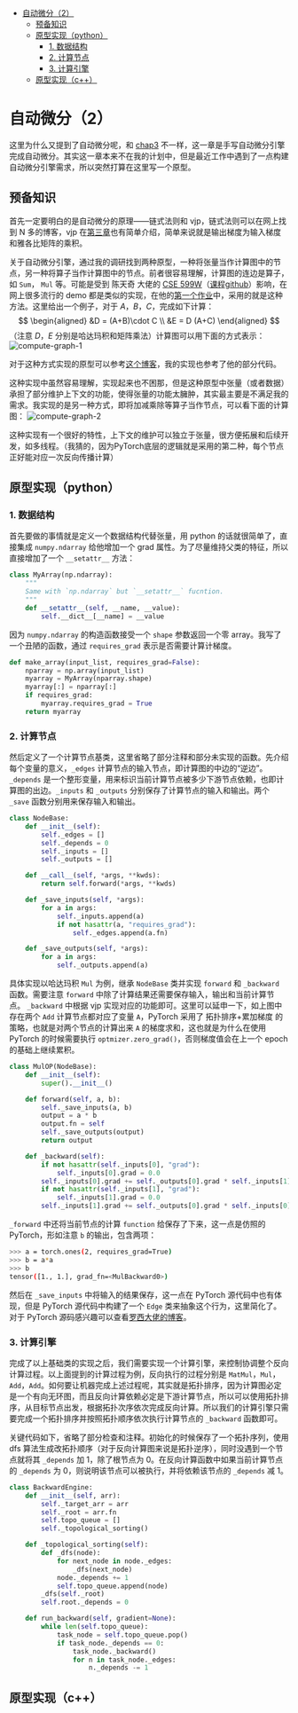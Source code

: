 - [自动微分（2）](#自动微分2)
  - [预备知识](#预备知识)
  - [原型实现（python）](#原型实现python)
    - [1. 数据结构](#1-数据结构)
    - [2. 计算节点](#2-计算节点)
    - [3. 计算引擎](#3-计算引擎)
  - [原型实现（c++）](#原型实现c)

# 自动微分（2）

这里为什么又提到了自动微分呢，和 [chap3](./chap3) 不一样，这一章是手写自动微分引擎完成自动微分。其实这一章本来不在我的计划中，但是最近工作中遇到了一点构建自动微分引擎需求，所以突然打算在这里写一个原型。


## 预备知识

首先一定要明白的是自动微分的原理——链式法则和 vjp，链式法则可以在网上找到 N 多的博客，vjp 在[第三章](../chap3/readme.md#2-vector-jacobian-productvjp)也有简单介绍，简单来说就是输出梯度为输入梯度和雅各比矩阵的乘积。

关于自动微分引擎，通过我的调研找到两种原型，一种将张量当作计算图中的节点，另一种将算子当作计算图中的节点。前者很容易理解，计算图的连边是算子，如 `Sum`， `Mul` 等。可能是受到 陈天奇 大佬的 [CSE 599W](http://dlsys.cs.washington.edu)（[课程github](https://github.com/dlsys-course)）影响，在网上很多流行的 demo 都是类似的实现，在他的[第一个作业](https://github.com/dlsys-course/assignment1-2018)中，采用的就是这种方法。这里给出一个例子，对于 $A$，$B$，$C$，完成如下计算：
$$
\begin{aligned}
&D = (A+B)\cdot C \\
&E = D (A+C)
\end{aligned}
$$
（注意 $D$，$E$ 分别是哈达玛积和矩阵乘法）计算图可以用下面的方式表示：
![compute-graph-1](../pics/chap5-compute-graph1.png)

对于这种方式实现的原型可以参考[这个博客](https://zhuanlan.zhihu.com/p/161635270)，我的实现也参考了他的部分代码。

这种实现中虽然容易理解，实现起来也不困那，但是这种原型中张量（或者数据）承担了部分维护上下文的功能，使得张量的功能太臃肿，其实最主要是不满足我的需求。我实现的是另一种方式，即将加减乘除等算子当作节点，可以看下面的计算图：
![compute-graph-2](../pics/chap5-compute-graph2.png)

这种实现有一个很好的特性，上下文的维护可以独立于张量，很方便拓展和后续开发，如多线程。（我猜的，因为PyTorch底层的逻辑就是采用的第二种，每个节点正好能对应一次反向传播计算）


## 原型实现（python）

### 1. 数据结构
首先要做的事情就是定义一个数据结构代替张量，用 python 的话就很简单了，直接集成 `numpy.ndarray` 给他增加一个 grad 属性。为了尽量维持父类的特征，所以直接增加了一个 `__setattr__` 方法：
```python
class MyArray(np.ndarray):
    """
    Same with `np.ndarray` but `__setattr__` fucntion.
    """
    def __setattr__(self, __name, __value):
        self.__dict__[__name] = __value
```
因为 `numpy.ndarray` 的构造函数接受一个 `shape` 参数返回一个零 array。我写了一个丑陋的函数，通过 `requires_grad` 表示是否需要计算计梯度。
```python
def make_array(input_list, requires_grad=False):
    nparray = np.array(input_list)
    myarray = MyArray(nparray.shape)
    myarray[:] = nparray[:]
    if requires_grad:
        myarray.requires_grad = True
    return myarray
```

### 2. 计算节点
然后定义了一个计算节点基类，这里省略了部分注释和部分未实现的函数。先介绍每个变量的意义，`_edges` 计算节点的输入节点，即计算图的中边的“逆边”。`_depends` 是一个整形变量，用来标识当前计算节点被多少下游节点依赖，也即计算图的出边。`_inputs` 和 `_outputs` 分别保存了计算节点的输入和输出。两个 `_save` 函数分别用来保存输入和输出。

```python
class NodeBase:
    def __init__(self):
        self._edges = []
        self._depends = 0
        self._inputs = []
        self._outputs = []

    def __call__(self, *args, **kwds):
        return self.forward(*args, **kwds)

    def _save_inputs(self, *args):
        for a in args:
            self._inputs.append(a)
            if not hasattr(a, "requires_grad"):
                self._edges.append(a.fn)

    def _save_outputs(self, *args):
        for a in args:
            self._outputs.append(a)
```
具体实现以哈达玛积 `Mul` 为例，继承 `NodeBase` 类并实现 `forward` 和 `_backward` 函数。需要注意 `forward` 中除了计算结果还需要保存输入，输出和当前计算节点。 `_backward` 中根据 vjp 实现对应的功能即可。这里可以延申一下，如上图中存在两个 `Add` 计算节点都对应了变量 `A`，PyTorch 采用了 拓扑排序+累加梯度 的策略，也就是对两个节点的计算出来 `A` 的梯度求和，这也就是为什么在使用 PyTorch 的时候需要执行 `optmizer.zero_grad()`，否则梯度值会在上一个 epoch 的基础上继续累积。
```python
class MulOP(NodeBase):
    def __init__(self):
        super().__init__()

    def forward(self, a, b):
        self._save_inputs(a, b)
        output = a * b
        output.fn = self
        self._save_outputs(output)
        return output

    def _backward(self):
        if not hasattr(self._inputs[0], "grad"):
            self._inputs[0].grad = 0.0
        self._inputs[0].grad += self._outputs[0].grad * self._inputs[1]
        if not hasattr(self._inputs[1], "grad"):
            self._inputs[1].grad = 0.0
        self._inputs[1].grad += self._outputs[0].grad * self._inputs[0]
```
`_forward` 中还将当前节点的计算 `function` 给保存了下来，这一点是仿照的 PyTorch，形如注意 `b` 的输出，包含两项：
```bash
>>> a = torch.ones(2, requires_grad=True)
>>> b = a*a
>>> b
tensor([1., 1.], grad_fn=<MulBackward0>)
```
然后在 `_save_inputs` 中将输入的结果保存，这一点在 PyTorch 源代码中也有体现，但是 PyTorch 源代码中构建了一个 `Edge` 类来抽象这个行为，这里简化了。对于 PyTorch 源码感兴趣可以查看[罗西大佬的博客](https://www.cnblogs.com/rossiXYZ/p/15421453.html)。

### 3. 计算引擎
完成了以上基础类的实现之后，我们需要实现一个计算引擎，来控制协调整个反向计算过程。以上面提到的计算过程为例，反向执行的过程分别是 `MatMul`，`Mul`，`Add`，`Add`。如何要让机器完成上述过程呢，其实就是拓扑排序，因为计算图必定是一个有向无环图，而且反向计算依赖必定是下游计算节点，所以可以使用拓扑排序，从目标节点出发，根据拓扑次序依次完成反向计算。所以我们的计算引擎只需要完成一个拓扑排序并按照拓扑顺序依次执行计算节点的 `_backward` 函数即可。

关键代码如下，省略了部分检查和注释。初始化的时候保存了一个拓扑序列，使用 dfs 算法生成改拓扑顺序（对于反向计算图来说是拓扑逆序），同时没遇到一个节点就将其 `_depends` 加 1，除了根节点为 0。在反向计算函数中如果当前计算节点的 `_depends` 为 0，则说明该节点可以被执行，并将依赖该节点的 `_depends` 减 1。

```python
class BackwardEngine:
    def __init__(self, arr):
        self._target_arr = arr
        self._root = arr.fn
        self.topo_queue = []
        self._topological_sorting()

    def _topological_sorting(self):
        def _dfs(node):
            for next_node in node._edges:
                _dfs(next_node)
            node._depends += 1
            self.topo_queue.append(node)
        _dfs(self._root)
        self.root._depends = 0

    def run_backward(self, gradient=None):
        while len(self.topo_queue):
            task_node = self.topo_queue.pop()
            if task_node._depends == 0:
                task_node._backward()
                for n in task_node._edges:
                    n._depends -= 1
```


## 原型实现（c++）

